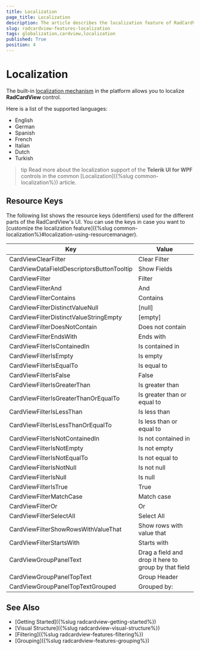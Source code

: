 ```yaml
---
title: Localization
page_title: Localization
description: The article describes the localization feature of RadCardView.
slug: radcardview-features-localization
tags: globalization,cardview,localization
published: True
position: 4
---
```


# Localization

The built-in [localization mechanism](https://docs.microsoft.com/en-us/dotnet/desktop/wpf/advanced/wpf-globalization-and-localization-overview?view=netframeworkdesktop-4.8) in the platform allows you to localize __RadCardView__ control. 

Here is a list of the supported languages:

* English            
* German          
* Spanish           
* French
* Italian              
* Dutch             
* Turkish

>tip Read more about the localization support of the __Telerik UI for WPF__ controls in the common [Localization]({%slug common-localization%}) article.

## Resource Keys

The following list shows the resource keys (identifiers) used for the different parts of the RadCardView's UI. You can use the keys in case you want to [customize the localization feature]({%slug common-localization%}#localization-using-resourcemanager).

Key	|	Value
---	|	---	
CardViewClearFilter | Clear Filter
CardViewDataFieldDescriptorsButtonTooltip | Show Fields
CardViewFilter | Filter
CardViewFilterAnd | And
CardViewFilterContains | Contains
CardViewFilterDistinctValueNull | [null]
CardViewFilterDistinctValueStringEmpty | [empty]
CardViewFilterDoesNotContain | Does not contain
CardViewFilterEndsWith | Ends with
CardViewFilterIsContainedIn | Is contained in
CardViewFilterIsEmpty | Is empty 
CardViewFilterIsEqualTo | Is equal to
CardViewFilterIsFalse | False
CardViewFilterIsGreaterThan | Is greater than
CardViewFilterIsGreaterThanOrEqualTo | Is greater than or equal to
CardViewFilterIsLessThan | Is less than
CardViewFilterIsLessThanOrEqualTo | Is less than or equal to
CardViewFilterIsNotContainedIn | Is not contained in
CardViewFilterIsNotEmpty | Is not empty
CardViewFilterIsNotEqualTo | Is not equal to
CardViewFilterIsNotNull | Is not null
CardViewFilterIsNull | Is null
CardViewFilterIsTrue | True
CardViewFilterMatchCase | Match case
CardViewFilterOr | Or
CardViewFilterSelectAll | Select All
CardViewFilterShowRowsWithValueThat | Show rows with value that
CardViewFilterStartsWith | Starts with
CardViewGroupPanelText | Drag a field and drop it here to group by that field
CardViewGroupPanelTopText | Group Header
CardViewGroupPanelTopTextGrouped | Grouped by:

## See Also  
* [Getting Started]({%slug radcardview-getting-started%})
* [Visual Structure]({%slug radcardview-visual-structure%})
* [Filtering]({%slug radcardview-features-filtering%})
* [Grouping]({%slug radcardview-features-grouping%})